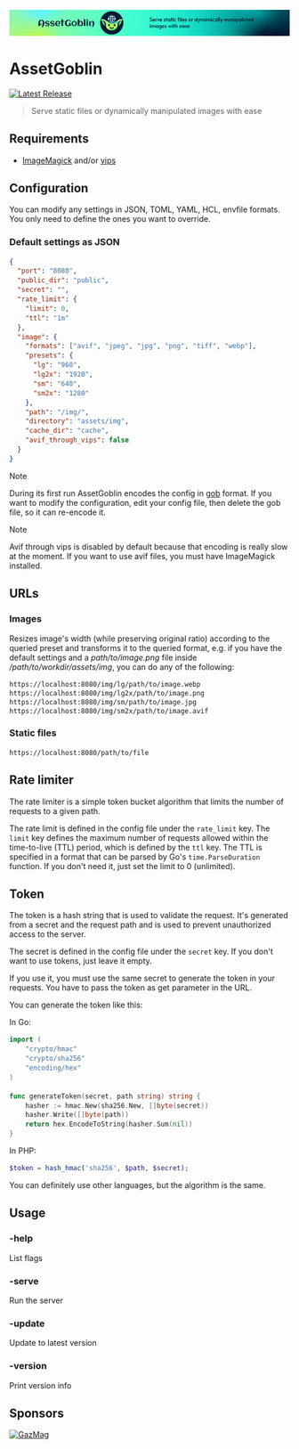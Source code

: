 [![AssetGoblin](assets/header.png)](https://github.com/sbolch/AssetGoblin)

# AssetGoblin

[![Latest Release](https://img.shields.io/github/v/release/sbolch/AssetGoblin.svg)](https://github.com/sbolch/AssetGoblin/releases)

> Serve static files or dynamically manipulated images with ease

## Requirements

 - [ImageMagick](https://imagemagick.org) and/or [vips](https://www.libvips.org)
 
## Configuration

You can modify any settings in JSON, TOML, YAML, HCL, envfile formats.
You only need to define the ones you want to override.

### Default settings as JSON

```json
{
  "port": "8080",
  "public_dir": "public",
  "secret": "",
  "rate_limit": {
    "limit": 0,
    "ttl": "1m"
  },
  "image": {
    "formats": ["avif", "jpeg", "jpg", "png", "tiff", "webp"],
    "presets": {
      "lg": "960",
      "lg2x": "1920",
      "sm": "640",
      "sm2x": "1280"
    },
    "path": "/img/",
    "directory": "assets/img",
    "cache_dir": "cache",
    "avif_through_vips": false
  }
}
```
> [!NOTE]
> During its first run AssetGoblin encodes the config in [gob](https://pkg.go.dev/encoding/gob) format.
> If you want to modify the configuration, edit your config file, then delete the gob file, so it can re-encode it.

> [!NOTE]
> Avif through vips is disabled by default because that encoding is really slow at the moment.
> If you want to use avif files, you must have ImageMagick installed.

## URLs

### Images

Resizes image's width (while preserving original ratio) according to the queried preset and transforms it to the
queried format, e.g. if you have the default settings and a *path/to/image.png* file inside */path/to/workdir/assets/img*,
you can do any of the following:

```
https://localhost:8080/img/lg/path/to/image.webp
https://localhost:8080/img/lg2x/path/to/image.png
https://localhost:8080/img/sm/path/to/image.jpg
https://localhost:8080/img/sm2x/path/to/image.avif
```

### Static files

```
https://localhost:8080/path/to/file
```

## Rate limiter

The rate limiter is a simple token bucket algorithm that limits the number of requests to a given path.

The rate limit is defined in the config file under the `rate_limit` key. The `limit` key defines the maximum number of
requests allowed within the time-to-live (TTL) period, which is defined by the `ttl` key. The TTL is specified in a
format that can be parsed by Go's `time.ParseDuration` function.
If you don't need it, just set the limit to 0 (unlimited).

## Token

The token is a hash string that is used to validate the request.
It's generated from a secret and the request path and is used to prevent unauthorized access to the server.

The secret is defined in the config file under the `secret` key. If you don't want to use tokens, just leave it empty.

If you use it, you must use the same secret to generate the token in your requests.
You have to pass the token as get parameter in the URL.

You can generate the token like this:

In Go:

```go
import (
    "crypto/hmac"
    "crypto/sha256"
    "encoding/hex"
)

func generateToken(secret, path string) string {
    hasher := hmac.New(sha256.New, []byte(secret))
    hasher.Write([]byte(path))
    return hex.EncodeToString(hasher.Sum(nil))
}
```

In PHP:

```php
$token = hash_hmac('sha256', $path, $secret);
```

You can definitely use other languages, but the algorithm is the same.

## Usage

### -help

List flags

### -serve

Run the server

### -update

Update to latest version

### -version

Print version info

## Sponsors

<a href="https://gazmag.hu" target="_blank"><img src="https://gazmag.hu/icon/logo-long.svg" alt="GazMag" height="50"></a>

